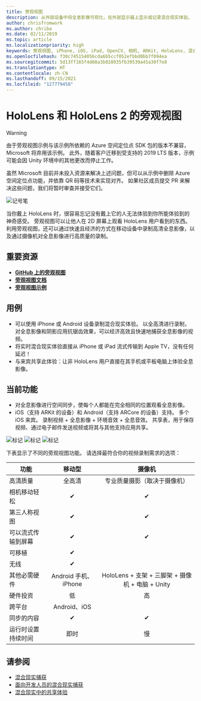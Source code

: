 ```yaml
---
title: 旁观视图
description: 从外部设备中将全息影像可视化，在外部显示器上显示或记录混合现实体验。
author: chrisfromwork
ms.author: chriba
ms.date: 02/11/2019
ms.topic: article
ms.localizationpriority: high
keywords: 旁观视图, iPhone, iOS, iPad, OpenCV, 相机, ARKit, HoloLens, 混合现实, MixedRealityToolkit, 演示, 录制
ms.openlocfilehash: f30c745154056cda6b5ccf052efbbd0bb7f094ea
ms.sourcegitcommit: 5d13ff165f4d08a3b028935fb39539a45a30f7e8
ms.translationtype: HT
ms.contentlocale: zh-CN
ms.lasthandoff: 09/15/2021
ms.locfileid: "127779458"
---
```

# <a name="spectator-view-for-hololens-and-hololens-2"></a>HoloLens 和 HoloLens 2 的旁观视图

> [!WARNING]
> 由于旁观视图示例与该示例所依赖的 Azure 空间定位点 SDK 包的版本不兼容，Microsoft 将弃用该示例。 此外，随着客户迁移到受支持的 2019 LTS 版本，示例可能会因 Unity 环境中的其他更改而停止工作。
>
> 虽然 Microsoft 目前并未投入资源来解决上述问题，但可以从示例中删除 Azure 空间定位点功能，并依靠 QR 码等技术来实现对齐。   如果社区成员提交 PR 来解决这些问题，我们将暂时审查并接受它们。

![记号笔](images/SpecViewPhoneHero.jpg)

当你戴上 HoloLens 时，很容易忘记没有戴上它的人无法体验到你所能体验到的神奇感受。 旁观视图可以让他人在 2D 屏幕上观看 HoloLens 用户看到的东西。 利用旁观视图，还可以通过快速且经济的方式在移动设备中录制高清全息影像，以及通过摄像机对全息影像进行高质量的录制。

## <a name="key-resources"></a>重要资源

* [**GitHub 上的旁观视图**](https://github.com/microsoft/MixedReality-SpectatorView)
* [**旁观视图文档**](https://microsoft.github.io/MixedReality-SpectatorView/README.html)
* [**旁观视图示例**](https://github.com/microsoft/MixedReality-SpectatorView/tree/master/samples)

## <a name="use-cases"></a>用例

* 可以使用 iPhone 或 Android 设备录制混合现实体验。 以全高清进行录制，对全息影像和阴影应用抗锯齿效果，可以经济高效且快速地捕获全息影像的视频。
* 将实时混合现实体验直接从 iPhone 或 iPad 流式传输到 Apple TV，没有任何延迟！
* 与来宾共享此体验：让非 HoloLens 用户直接在其手机或平板电脑上体验全息影像。

## <a name="current-features"></a>当前功能

* 对全息影像进行空间同步，使每个人都能在完全相同的位置观看全息影像。
* iOS（支持 ARKit 的设备）和 Android（支持 ARCore 的设备）支持。
多个 iOS 来宾。
录制视频 + 全息影像 + 环境音效 + 全息音效。
共享表，用于保存视频、通过电子邮件发送视频或将其与其他支持应用共享。

![标记](images/SpecViewPhoneDemo.jpg)
![标记](images/hololensspectatorview-500px.jpg) ![标记](images/spectatorview-300px.png)

下表显示了不同的旁观视图功能。 请选择最符合你的视频录制需求的选项：

|      功能                                | 移动型                  |                    摄像机              |
|--------------------------------------|:-----------------------:|:-------------------------------------------:|
| 高清质量                           |         全高清         |        专业质量摄影（取决于摄像机）      |
| 相机移动轻松                 |            ✔            |                      ✔                      |
| 第三人称视图                    |            ✔            |                      ✔                      |
| 可以流式传输到屏幕           |            ✔            |                      ✔                      |
| 可移植                             |            ✔            |                                             |
| 无线                             |            ✔            |                                             |
| 其他必需硬件         |     Android 手机、iPhone    | HoloLens + 支架 + 三脚架 + 摄像机 + 电脑 + Unity |
| 硬件投资                  |           低            |                     高                    |
| 跨平台                       |           Android、iOS   |                                             |
| 同步的内容                 |            ✔            |                      ✔                      |
| 运行时设置持续时间               |         即时          |                     慢                    |
## <a name="see-also"></a>请参阅

* [混合现实捕获](/hololens/holographic-photos-and-videos) 
* [面向开发人员的混合现实捕获](mixed-reality-capture-for-developers.md)
* [混合现实中的共享体验](shared-experiences-in-mixed-reality.md)